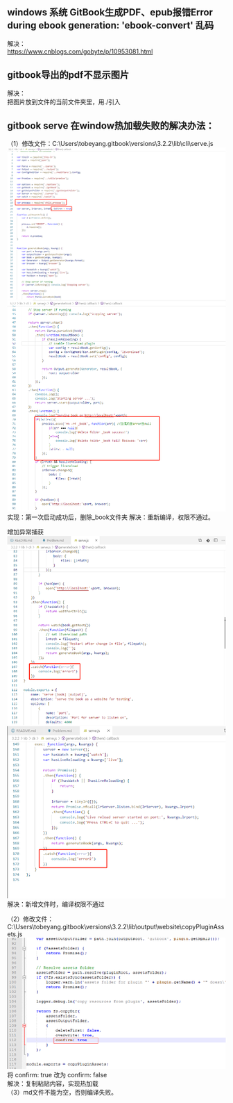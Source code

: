 ## windows 系统 GitBook生成PDF、epub报错Error during ebook generation: 'ebook-convert' 乱码  
解决：  
https://www.cnblogs.com/gobyte/p/10953081.html  

## gitbook导出的pdf不显示图片  
解决：  
把图片放到文件的当前文件夹里，用./引入  

## gitbook serve 在window热加载失败的解决办法：  
（1）修改文件：C:\Users\tobeyang\.gitbook\versions\3.2.2\lib\cli\serve.js  
![Image Text](gitbook-serve-livereload-1.png)  
![Image Text](gitbook-serve-livereload-2.png)  
实现：第一次启动成功后，删除_book文件夹
解决：重新编译，权限不通过。 

增加异常捕获
![Image Text](gitbook-serve-livereload-catch1.png)  
![Image Text](gitbook-serve-livereload-catch2.png)  
解决：新增文件时，编译权限不通过

（2）修改文件：C:\Users\tobeyang\.gitbook\versions\3.2.2\lib\output\website\copyPluginAssets.js  
![Image Text](gitbook-serve-livereload-3.png)  
将 confirm: true 改为 confirm: false  
解决：复制粘贴内容，实现热加载  
（3）md文件不能为空，否则编译失败。